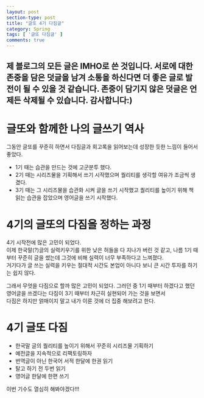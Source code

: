 ```yaml
---
layout: post
section-type: post
title: "글또 4기 다짐글"
category: Spring
tags: [ '글또 다짐글' ]
comments: true
---
```

제 블로그의 모든 글은 IMHO로 쓴 것입니다.
서로에 대한 존중을 담은 덧글을 남겨 소통을 하신다면 더 좋은 글로 발전이 될 수 있을 것 같습니다.
존중이 담기지 않은 덧글은 언제든 삭제될 수 있습니다.
감사합니다:)
---

# 글또와 함께한 나의 글쓰기 역사
그동안 글또를 꾸준히 하면서 다짐글과 회고록을 읽어보는데 성장한 듯한 느낌이 들어서 좋았다.  

- 1기 때는 습관을 만드는 것에 고군분투 했다.
- 2기 때는 시리즈물을 기획해서 쓰기 시작했으며 퀄리티를 생각할 여유가 조금씩 생겼다.  
- 3기 때는 그 시리즈물을 습관화 시켜 글을 쓰기 시작했고 퀄리티를 높이기 위해 책 읽는 습관을 잡았으며 영어글을 쓰기 시작했다.




# 4기의 글또의 다짐을 정하는 과정
4기 시작전에 많은 고민이 되었다.  
이제 한국말(?)글의 실력키우기를 위한 낮은 허들을 다 지나가 버린 것 같고, 나름 1기 때부터 꾸준히 글을 썼는데 그것에 비해 실력이 너무 부족하다고 느껴졌다.  
거기다가 글 쓰는 실력을 키우는 절대적 시간도 본업이 아니다 보니 큰 시간 투자를 하기는 쉽지 않다.

그래서 무엇을 다짐으로 할까 많은 고민이 되었다.
그러던 중 1기 때부터 하겠다고 했던 영어글을 쓰겠다는 다짐이 3기 때부터 차근히 실현되어 가는 것을 보면서  
다짐은 하지만 얽매이지 말고 내가 이룬 것에 더 집중 해보려고 한다.




# 4기 글또 다짐

- 한국말 글의 퀄리티를 높이기 위해서 꾸준히 시리즈물 기획하기
- 예전글을 지속적으로 리팩토링하자
- 번역글이 아닌 한국어 서적 한달에 한권 읽기
- 탈고 하기 전 두번 읽기
- 영어글 한달에 한편 쓰기

이번 기수도 열심히 해봐야겠다!!!

